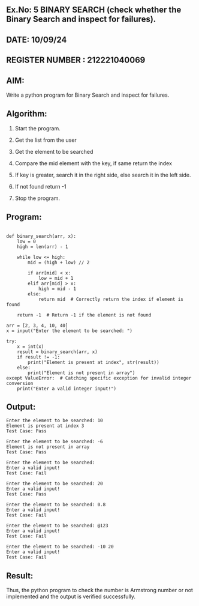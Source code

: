 ## Ex.No: 5 BINARY SEARCH (check whether the Binary Search and inspect for failures).

## DATE: 10/09/24 

## REGISTER NUMBER : 212221040069

## AIM:  
Write a python program for Binary Search and inspect for failures.

## Algorithm: 
1. Start the program.

2. Get the list from the user

3. Get the element to be searched

4. Compare the mid element with the key, if same return the index

5. If key is greater, search it in the right side, else search it in the left side.

6. If not found return -1

7. Stop the program. 


## Program:

```

def binary_search(arr, x): 
    low = 0 
    high = len(arr) - 1
    
    while low <= high: 
        mid = (high + low) // 2 
        
        if arr[mid] < x: 
            low = mid + 1 
        elif arr[mid] > x: 
            high = mid - 1 
        else: 
            return mid  # Correctly return the index if element is found
    
    return -1  # Return -1 if the element is not found

arr = [2, 3, 4, 10, 40] 
x = input("Enter the element to be searched: ")

try: 
    x = int(x) 
    result = binary_search(arr, x) 
    if result != -1: 
        print("Element is present at index", str(result)) 
    else: 
        print("Element is not present in array") 
except ValueError:  # Catching specific exception for invalid integer conversion
    print("Enter a valid integer input!")

```

## Output: 
```
Enter the element to be searched: 10
Element is present at index 3
Test Case: Pass

Enter the element to be searched: -6
Element is not present in array
Test Case: Pass

Enter the element to be searched:
Enter a valid input!
Test Case: Fail

Enter the element to be searched: 20
Enter a valid input!
Test Case: Pass

Enter the element to be searched: 0.8
Enter a valid input!
Test Case: Fail

Enter the element to be searched: @123
Enter a valid input!
Test Case: Fail

Enter the element to be searched: -10 20
Enter a valid input!
Test Case: Fail

```
## Result:
Thus, the python program to check the number is Armstrong number or not implemented and the output is verified successfully.
